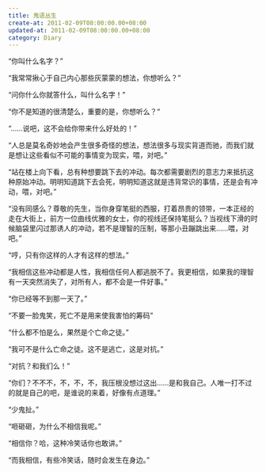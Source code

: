 ```yaml
---
title: 鬼语丛生
create-at: 2011-02-09T08:00:00.00+08:00
updated-at: 2011-02-09T08:00:00.00+08:00
category: Diary
---
```


“你叫什么名字？”

“我常常揪心于自己内心那些灰蒙蒙的想法，你想听么？”

“问你什么你就答什么，叫什么名字！”

“你不是知道的很清楚么，重要的是，你想听么？“

“……说吧，这不会给你带来什么好处的！”

“人总是莫名奇妙地会产生很多奇怪的想法，想法很多与现实背道而驰，而我们就是想让这些看似不可能的事情变为现实，喂，对吧。”

“站在楼上向下看，总有种想要跳下去的冲动。每次都需要剧烈的意志力来抵抗这种原始冲动。明明知道跳下去会死，明明知道这就是违背常识的事情，还是会有冲动，喂，对吧。”

“没有同感么？尊敬的先生，当你身穿笔挺的西服，打着昂贵的领带，一本正经的走在大街上，前方一位曲线优雅的女士，你的视线还保持笔挺么？当视线下滑的时候脑袋里闪过那诱人的冲动，若不是理智的压制，等那小丑蹦跳出来……喂，对吧。”

“哼，只有你这样的人才有这样的想法。”

“我相信这些冲动都是人性，我相信任何人都逃脱不了。我更相信，如果我的理智有一天突然消失了，对所有人，都不会是一件好事。”

“你已经等不到那一天了。”

“不要一脸鬼笑，死亡不是用来使我害怕的筹码”

“什么都不怕是么，果然是个亡命之徒。”

“我可不是什么亡命之徒。这不是逃亡，这是对抗。”

“对抗？和我们么！”

“你们？不不不，不，不，不，我压根没想过这出……是和我自己。人唯一打不过的就是自己的吧，是谁说的来着，好像有点道理。”

“少鬼扯。”

“咂砸砸，为什么不相信我呢。”

“相信你？哈，这种冷笑话你也敢讲。”

“而我相信，有些冷笑话，随时会发生在身边。”

